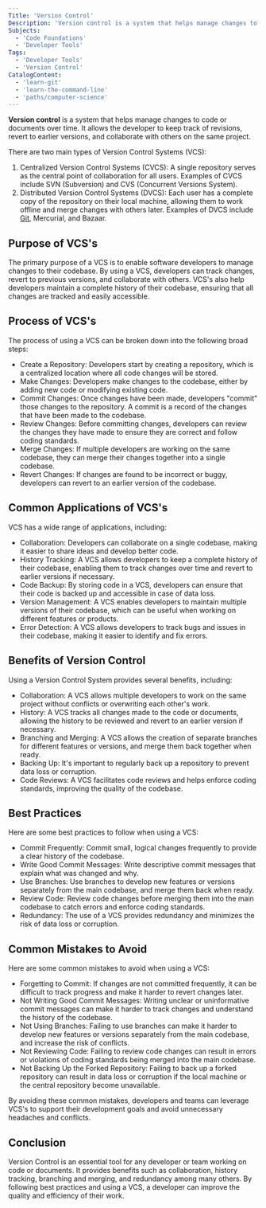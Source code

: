 ```yaml
---
Title: 'Version Control'
Description: 'Version control is a system that helps manage changes to code or documents over time.'
Subjects:
  - 'Code Foundations'
  - 'Developer Tools'
Tags:
  - 'Developer Tools'
  - 'Version Control'
CatalogContent:
  - 'learn-git'
  - 'learn-the-command-line'
  - 'paths/computer-science'
---
```


**Version control** is a system that helps manage changes to code or documents over time. It allows the developer to keep track of revisions, revert to earlier versions, and collaborate with others on the same project.

There are two main types of Version Control Systems (VCS):

1. Centralized Version Control Systems (CVCS): A single repository serves as the central point of collaboration for all users. Examples of CVCS include SVN (Subversion) and CVS (Concurrent Versions System).
2. Distributed Version Control Systems (DVCS): Each user has a complete copy of the repository on their local machine, allowing them to work offline and merge changes with others later. Examples of DVCS include [Git](https://www.codecademy.com/resources/docs/git), Mercurial, and Bazaar.

## Purpose of VCS's

The primary purpose of a VCS is to enable software developers to manage changes to their codebase. By using a VCS, developers can track changes, revert to previous versions, and collaborate with others. VCS's also help developers maintain a complete history of their codebase, ensuring that all changes are tracked and easily accessible.

## Process of VCS's

The process of using a VCS can be broken down into the following broad steps:

- Create a Repository: Developers start by creating a repository, which is a centralized location where all code changes will be stored.
- Make Changes: Developers make changes to the codebase, either by adding new code or modifying existing code.
- Commit Changes: Once changes have been made, developers "commit" those changes to the repository. A commit is a record of the changes that have been made to the codebase.
- Review Changes: Before committing changes, developers can review the changes they have made to ensure they are correct and follow coding standards.
- Merge Changes: If multiple developers are working on the same codebase, they can merge their changes together into a single codebase.
- Revert Changes: If changes are found to be incorrect or buggy, developers can revert to an earlier version of the codebase.

## Common Applications of VCS's

VCS has a wide range of applications, including:

- Collaboration: Developers can collaborate on a single codebase, making it easier to share ideas and develop better code.
- History Tracking: A VCS allows developers to keep a complete history of their codebase, enabling them to track changes over time and revert to earlier versions if necessary.
- Code Backup: By storing code in a VCS, developers can ensure that their code is backed up and accessible in case of data loss.
- Version Management: A VCS enables developers to maintain multiple versions of their codebase, which can be useful when working on different features or products.
- Error Detection: A VCS allows developers to track bugs and issues in their codebase, making it easier to identify and fix errors.

## Benefits of Version Control

Using a Version Control System provides several benefits, including:

- Collaboration: A VCS allows multiple developers to work on the same project without conflicts or overwriting each other's work.
- History: A VCS tracks all changes made to the code or documents, allowing the history to be reviewed and revert to an earlier version if necessary.
- Branching and Merging: A VCS allows the creation of separate branches for different features or versions, and merge them back together when ready.
- Backing Up: It's important to regularly back up a repository to prevent data loss or corruption.
- Code Reviews: A VCS facilitates code reviews and helps enforce coding standards, improving the quality of the codebase.

## Best Practices

Here are some best practices to follow when using a VCS:

- Commit Frequently: Commit small, logical changes frequently to provide a clear history of the codebase.
- Write Good Commit Messages: Write descriptive commit messages that explain what was changed and why.
- Use Branches: Use branches to develop new features or versions separately from the main codebase, and merge them back when ready.
- Review Code: Review code changes before merging them into the main codebase to catch errors and enforce coding standards.
- Redundancy: The use of a VCS provides redundancy and minimizes the risk of data loss or corruption.

## Common Mistakes to Avoid

Here are some common mistakes to avoid when using a VCS:

- Forgetting to Commit: If changes are not committed frequently, it can be difficult to track progress and make it harder to revert changes later.
- Not Writing Good Commit Messages: Writing unclear or uninformative commit messages can make it harder to track changes and understand the history of the codebase.
- Not Using Branches: Failing to use branches can make it harder to develop new features or versions separately from the main codebase, and increase the risk of conflicts.
- Not Reviewing Code: Failing to review code changes can result in errors or violations of coding standards being merged into the main codebase.
- Not Backing Up the Forked Repository: Failing to back up a forked repository can result in data loss or corruption if the local machine or the central repository become unavailable.

By avoiding these common mistakes, developers and teams can leverage VCS's to support their development goals and avoid unnecessary headaches and conflicts.

## Conclusion

Version Control is an essential tool for any developer or team working on code or documents. It provides benefits such as collaboration, history tracking, branching and merging, and redundancy among many others. By following best practices and using a VCS, a developer can improve the quality and efficiency of their work.
